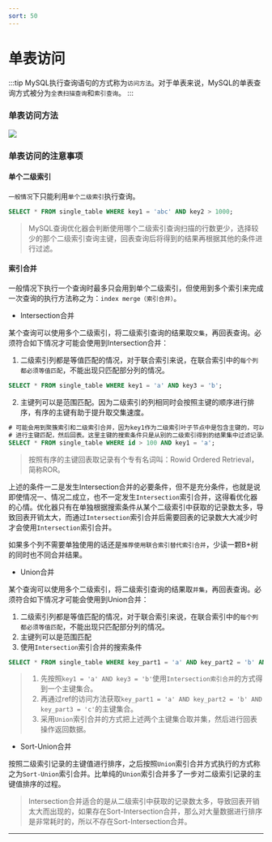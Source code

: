 ```yaml
---
sort: 50
---
```

# 单表访问
:::tip
MySQL执行查询语句的方式称为`访问方法`。对于单表来说，MySQL的单表查询方式被分为`全表扫描查询`和`索引查询`。
:::

### 单表访问方法

![](https://fnos.leejay.top:9000/images/2025/01/22/23e00152-94db-45f9-b793-c99c9cc6c3dc.png)

### 单表访问的注意事项

#### 单个二级索引

`一般情况`下只能利用`单个二级索引`执行查询。

```sql
SELECT * FROM single_table WHERE key1 = 'abc' AND key2 > 1000;
```

> MySQL查询优化器会判断使用哪个二级索引查询扫描的行数更少，选择较少的那个二级索引查询主键，回表查询后将得到的结果再根据其他的条件进行过滤。

#### 索引合并

一般情况下执行一个查询时最多只会用到单个二级索引，但使用到多个索引来完成一次查询的执行方法称之为：`index merge（索引合并）`。

- Intersection合并

某个查询可以使用多个二级索引，将二级索引查询的结果取`交集`，再回表查询。必须符合如下情况才可能会使用到Intersection合并：

1. 二级索引列都是等值匹配的情况，对于联合索引来说，在联合索引中的`每个列都必须等值匹配`，不能出现只匹配部分列的情况。

```sql
SELECT * FROM single_table WHERE key1 = 'a' AND key3 = 'b';
```

2. 主键列可以是范围匹配。因为二级索引的列相同时会按照主键的顺序进行排序，有序的主键有助于提升取交集速度。

```sql
# 可能会用到聚簇索引和二级索引合并，因为key1作为二级索引叶子节点中是包含主键的，可以直接二级索引查询后再
# 进行主键匹配，然后回表。这里主键的搜索条件只是从别的二级索引得到的结果集中过滤记录。是不是等值不重要
SELECT * FROM single_table WHERE id > 100 AND key1 = 'a'; 
```

> 按照有序的主键回表取记录有个专有名词叫：Rowid Ordered Retrieval，简称ROR。

上述的条件一二是发生Intersection合并的必要条件，但不是充分条件，也就是说即使情况一、情况二成立，也不一定发生`Intersection`索引合并，这得看优化器的心情。优化器只有在单独根据搜索条件从某个二级索引中获取的记录数太多，导致回表开销太大，而通过`Intersection`索引合并后需要回表的记录数大大减少时才会使用`Intersection`索引合并。

如果多个列不需要单独使用的话还是`推荐使用联合索引替代索引合并`，少读一颗B+树的同时也不同合并结果。

- Union合并

某个查询可以使用多个二级索引，将二级索引查询的结果取`并集`，再回表查询。必须符合如下情况才可能会使用到Union合并：

1. 二级索引列都是等值匹配的情况，对于联合索引来说，在联合索引中的`每个列都必须等值匹配`，不能出现只匹配部分列的情况。
2. 主键列可以是范围匹配
3. 使用`Intersection`索引合并的搜索条件

```sql
SELECT * FROM single_table WHERE key_part1 = 'a' AND key_part2 = 'b' AND key_part3 = 'c' OR (key1 = 'a' AND key3 = 'b');
```

> 1. 先按照`key1 = 'a' AND key3 = 'b'`使用`Intersection索引合并`的方式得到一个主键集合。
> 2. 再通过ref的访问方法获取`key_part1 = 'a' AND key_part2 = 'b' AND key_part3 = 'c'`的主键集合。
> 3. 采用`Union`索引合并的方式把上述两个主键集合取并集，然后进行回表操作返回数据。

- Sort-Union合并

按照二级索引记录的主键值进行排序，之后按照`Union`索引合并方式执行的方式称之为`Sort-Union`索引合并。比单纯的`Union`索引合并多了一步对二级索引记录的主键值排序的过程。

> Intersection合并适合的是从二级索引中获取的记录数太多，导致回表开销太大而出现的，如果存在Sort-Intersection合并，那么对大量数据进行排序是非常耗时的，所以不存在Sort-Intersection合并。

---
